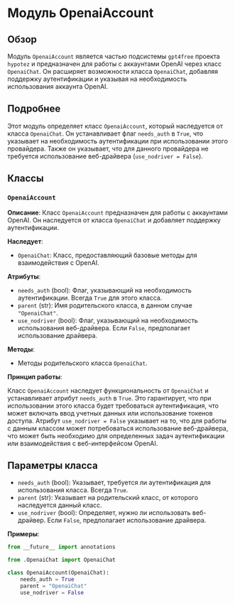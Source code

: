 # Модуль OpenaiAccount

## Обзор

Модуль `OpenaiAccount` является частью подсистемы `gpt4free` проекта `hypotez` и предназначен для работы с аккаунтами OpenAI через класс `OpenaiChat`. Он расширяет возможности класса `OpenaiChat`, добавляя поддержку аутентификации и указывая на необходимость использования аккаунта OpenAI.

## Подробнее

Этот модуль определяет класс `OpenaiAccount`, который наследуется от класса `OpenaiChat`. Он устанавливает флаг `needs_auth` в `True`, что указывает на необходимость аутентификации при использовании этого провайдера. Также он указывает, что для данного провайдера не требуется использование веб-драйвера (`use_nodriver = False`).

## Классы

### `OpenaiAccount`

**Описание**: Класс `OpenaiAccount` предназначен для работы с аккаунтами OpenAI. Он наследуется от класса `OpenaiChat` и добавляет поддержку аутентификации.

**Наследует**:
- `OpenaiChat`: Класс, предоставляющий базовые методы для взаимодействия с OpenAI.

**Атрибуты**:
- `needs_auth` (bool): Флаг, указывающий на необходимость аутентификации. Всегда `True` для этого класса.
- `parent` (str): Имя родительского класса, в данном случае `"OpenaiChat"`.
- `use_nodriver` (bool): Флаг, указывающий на необходимость использования веб-драйвера. Если `False`, предполагает использование драйвера.

**Методы**:
- Методы родительского класса `OpenaiChat`.

**Принцип работы**:

Класс `OpenaiAccount` наследует функциональность от `OpenaiChat` и устанавливает атрибут `needs_auth` в `True`. Это гарантирует, что при использовании этого класса будет требоваться аутентификация, что может включать ввод учетных данных или использование токенов доступа. Атрибут `use_nodriver = False` указывает на то, что для работы с данным классом может потребоваться использование веб-драйвера, что может быть необходимо для определенных задач аутентификации или взаимодействия с веб-интерфейсом OpenAI.

## Параметры класса

- `needs_auth` (bool): Указывает, требуется ли аутентификация для использования класса. Всегда `True`.
- `parent` (str): Указывает на родительский класс, от которого наследуется данный класс.
- `use_nodriver` (bool): Определяет, нужно ли использовать веб-драйвер. Если `False`, предполагает использование драйвера.

**Примеры**:

```python
from __future__ import annotations

from .OpenaiChat import OpenaiChat

class OpenaiAccount(OpenaiChat):
    needs_auth = True
    parent = "OpenaiChat"
    use_nodriver = False